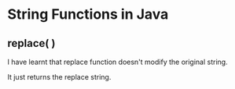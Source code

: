 # String Functions in Java

## replace( )

I have learnt that replace function doesn't modify the original string.  

It just returns the replace string.
